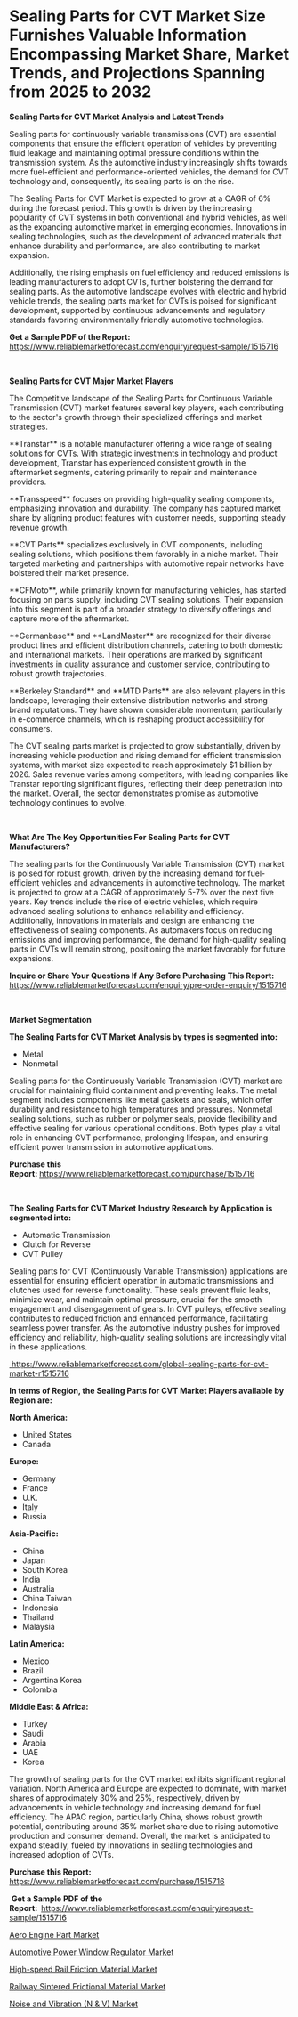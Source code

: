 <p><h1>Sealing Parts for CVT Market Size Furnishes Valuable Information Encompassing Market Share, Market Trends, and Projections Spanning from 2025 to 2032</h1></p><p><strong>Sealing Parts for CVT Market Analysis and Latest Trends</strong></p>
<p><p>Sealing parts for continuously variable transmissions (CVT) are essential components that ensure the efficient operation of vehicles by preventing fluid leakage and maintaining optimal pressure conditions within the transmission system. As the automotive industry increasingly shifts towards more fuel-efficient and performance-oriented vehicles, the demand for CVT technology and, consequently, its sealing parts is on the rise.</p><p>The Sealing Parts for CVT Market is expected to grow at a CAGR of 6% during the forecast period. This growth is driven by the increasing popularity of CVT systems in both conventional and hybrid vehicles, as well as the expanding automotive market in emerging economies. Innovations in sealing technologies, such as the development of advanced materials that enhance durability and performance, are also contributing to market expansion.</p><p>Additionally, the rising emphasis on fuel efficiency and reduced emissions is leading manufacturers to adopt CVTs, further bolstering the demand for sealing parts. As the automotive landscape evolves with electric and hybrid vehicle trends, the sealing parts market for CVTs is poised for significant development, supported by continuous advancements and regulatory standards favoring environmentally friendly automotive technologies.</p></p>
<p><strong>Get a Sample PDF of the Report:&nbsp;</strong> <a href="https://www.reliablemarketforecast.com/enquiry/request-sample/1515716?utm_campaign=1890&utm_medium=2&utm_source=Github&utm_content=ia&utm_term=31032025&utm_id=sealing-parts-for-cvt">https://www.reliablemarketforecast.com/enquiry/request-sample/1515716</a></p>
<p>&nbsp;</p>
<p><strong>Sealing Parts for CVT Major Market Players</strong></p>
<p><p>The Competitive landscape of the Sealing Parts for Continuous Variable Transmission (CVT) market features several key players, each contributing to the sector's growth through their specialized offerings and market strategies.</p><p>**Transtar** is a notable manufacturer offering a wide range of sealing solutions for CVTs. With strategic investments in technology and product development, Transtar has experienced consistent growth in the aftermarket segments, catering primarily to repair and maintenance providers.</p><p>**Transspeed** focuses on providing high-quality sealing components, emphasizing innovation and durability. The company has captured market share by aligning product features with customer needs, supporting steady revenue growth.</p><p>**CVT Parts** specializes exclusively in CVT components, including sealing solutions, which positions them favorably in a niche market. Their targeted marketing and partnerships with automotive repair networks have bolstered their market presence.</p><p>**CFMoto**, while primarily known for manufacturing vehicles, has started focusing on parts supply, including CVT sealing solutions. Their expansion into this segment is part of a broader strategy to diversify offerings and capture more of the aftermarket.</p><p>**Germanbase** and **LandMaster** are recognized for their diverse product lines and efficient distribution channels, catering to both domestic and international markets. Their operations are marked by significant investments in quality assurance and customer service, contributing to robust growth trajectories.</p><p>**Berkeley Standard** and **MTD Parts** are also relevant players in this landscape, leveraging their extensive distribution networks and strong brand reputations. They have shown considerable momentum, particularly in e-commerce channels, which is reshaping product accessibility for consumers.</p><p>The CVT sealing parts market is projected to grow substantially, driven by increasing vehicle production and rising demand for efficient transmission systems, with market size expected to reach approximately $1 billion by 2026. Sales revenue varies among competitors, with leading companies like Transtar reporting significant figures, reflecting their deep penetration into the market. Overall, the sector demonstrates promise as automotive technology continues to evolve.</p></p>
<p>&nbsp;</p>
<p><strong>What Are The Key Opportunities For Sealing Parts for CVT Manufacturers?</strong></p>
<p><p>The sealing parts for the Continuously Variable Transmission (CVT) market is poised for robust growth, driven by the increasing demand for fuel-efficient vehicles and advancements in automotive technology. The market is projected to grow at a CAGR of approximately 5-7% over the next five years. Key trends include the rise of electric vehicles, which require advanced sealing solutions to enhance reliability and efficiency. Additionally, innovations in materials and design are enhancing the effectiveness of sealing components. As automakers focus on reducing emissions and improving performance, the demand for high-quality sealing parts in CVTs will remain strong, positioning the market favorably for future expansions.</p></p>
<p><strong>Inquire or Share Your Questions If Any Before Purchasing This Report:</strong> <a href="https://www.reliablemarketforecast.com/enquiry/pre-order-enquiry/1515716?utm_campaign=1890&utm_medium=2&utm_source=Github&utm_content=ia&utm_term=31032025&utm_id=sealing-parts-for-cvt">https://www.reliablemarketforecast.com/enquiry/pre-order-enquiry/1515716</a></p>
<p>&nbsp;</p>
<p><strong>Market Segmentation</strong></p>
<p><strong>The Sealing Parts for CVT Market Analysis by types is segmented into:</strong></p>
<p><ul><li>Metal</li><li>Nonmetal</li></ul></p>
<p><p>Sealing parts for the Continuously Variable Transmission (CVT) market are crucial for maintaining fluid containment and preventing leaks. The metal segment includes components like metal gaskets and seals, which offer durability and resistance to high temperatures and pressures. Nonmetal sealing solutions, such as rubber or polymer seals, provide flexibility and effective sealing for various operational conditions. Both types play a vital role in enhancing CVT performance, prolonging lifespan, and ensuring efficient power transmission in automotive applications.</p></p>
<p><strong>Purchase this Report:&nbsp;</strong><a href="https://www.reliablemarketforecast.com/purchase/1515716?utm_campaign=1890&utm_medium=2&utm_source=Github&utm_content=ia&utm_term=31032025&utm_id=sealing-parts-for-cvt">https://www.reliablemarketforecast.com/purchase/1515716</a></p>
<p>&nbsp;</p>
<p><strong>The Sealing Parts for CVT Market Industry Research by Application is segmented into:</strong></p>
<p><ul><li>Automatic Transmission</li><li>Clutch for Reverse</li><li>CVT Pulley</li></ul></p>
<p><p>Sealing parts for CVT (Continuously Variable Transmission) applications are essential for ensuring efficient operation in automatic transmissions and clutches used for reverse functionality. These seals prevent fluid leaks, minimize wear, and maintain optimal pressure, crucial for the smooth engagement and disengagement of gears. In CVT pulleys, effective sealing contributes to reduced friction and enhanced performance, facilitating seamless power transfer. As the automotive industry pushes for improved efficiency and reliability, high-quality sealing solutions are increasingly vital in these applications.</p></p>
<p><a href="https://www.reliablemarketforecast.com/global-sealing-parts-for-cvt-market-r1515716?utm_campaign=1890&utm_medium=2&utm_source=Github&utm_content=ia&utm_term=31032025&utm_id=sealing-parts-for-cvt">&nbsp;https://www.reliablemarketforecast.com/global-sealing-parts-for-cvt-market-r1515716</a></p>
<p><strong>In terms of Region, the Sealing Parts for CVT Market Players available by Region are:</strong></p>
<p>
    <p> <strong> North America: </strong>
        <ul>
            <li>United States</li>
            <li>Canada</li>
        </ul>
        </p> 
    <p> <strong> Europe: </strong>
        <ul>
            <li>Germany</li>
            <li>France</li>
            <li>U.K.</li>
            <li>Italy</li>
            <li>Russia</li>
        </ul>
        </p> 
    <p> <strong> Asia-Pacific: </strong>
        <ul>
            <li>China</li>
            <li>Japan</li>
            <li>South Korea</li>
            <li>India</li>
            <li>Australia</li>
            <li>China Taiwan</li>
            <li>Indonesia</li>
            <li>Thailand</li>
            <li>Malaysia</li>
        </ul>
        </p> 
    <p> <strong> Latin America: </strong>
        <ul>
            <li>Mexico</li>
            <li>Brazil</li>
            <li>Argentina Korea</li>
            <li>Colombia</li>
        </ul>
        </p> 
    <p> <strong> Middle East & Africa: </strong>
        <ul>
            <li>Turkey</li>
            <li>Saudi</li>
            <li>Arabia</li>
            <li>UAE</li>
            <li>Korea</li>
        </ul>
    </p>
    </p>
<p><p>The growth of sealing parts for the CVT market exhibits significant regional variation. North America and Europe are expected to dominate, with market shares of approximately 30% and 25%, respectively, driven by advancements in vehicle technology and increasing demand for fuel efficiency. The APAC region, particularly China, shows robust growth potential, contributing around 35% market share due to rising automotive production and consumer demand. Overall, the market is anticipated to expand steadily, fueled by innovations in sealing technologies and increased adoption of CVTs.</p></p>
<p><strong>Purchase this Report: </strong><a href="https://www.reliablemarketforecast.com/purchase/1515716?utm_campaign=1890&utm_medium=2&utm_source=Github&utm_content=ia&utm_term=31032025&utm_id=sealing-parts-for-cvt">https://www.reliablemarketforecast.com/purchase/1515716</a></p>
<p>&nbsp;<strong>Get a Sample PDF of the Report:&nbsp;&nbsp;</strong><a href="https://www.reliablemarketforecast.com/enquiry/request-sample/1515716?utm_campaign=1890&utm_medium=2&utm_source=Github&utm_content=ia&utm_term=31032025&utm_id=sealing-parts-for-cvt">https://www.reliablemarketforecast.com/enquiry/request-sample/1515716</a></p>
<p><strong></strong></p>
<p><p><a href="https://github.com/wantadhagino/Market-Research-Report-List-1/blob/main/aero-engine-part-market.md?utm_campaign=1890&utm_medium=2&utm_source=Github&utm_content=ia&utm_term=31032025&utm_id=sealing-parts-for-cvt">Aero Engine Part Market</a></p><p><a href="https://github.com/gogashopkewy/Market-Research-Report-List-1/blob/main/automotive-power-window-regulator-market.md?utm_campaign=1890&utm_medium=2&utm_source=Github&utm_content=ia&utm_term=31032025&utm_id=sealing-parts-for-cvt">Automotive Power Window Regulator Market</a></p><p><a href="https://github.com/vestadjogile/Market-Research-Report-List-1/blob/main/high-speed-rail-friction-material-market.md?utm_campaign=1890&utm_medium=2&utm_source=Github&utm_content=ia&utm_term=31032025&utm_id=sealing-parts-for-cvt">High-speed Rail Friction Material Market</a></p><p><a href="https://github.com/eskelimaksic/Market-Research-Report-List-1/blob/main/railway-sintered-frictional-material-market.md?utm_campaign=1890&utm_medium=2&utm_source=Github&utm_content=ia&utm_term=31032025&utm_id=sealing-parts-for-cvt">Railway Sintered Frictional Material Market</a></p><p><a href="https://github.com/lelahokendo/Market-Research-Report-List-1/blob/main/noise-and-vibration-n-v-market.md?utm_campaign=1890&utm_medium=2&utm_source=Github&utm_content=ia&utm_term=31032025&utm_id=sealing-parts-for-cvt">Noise and Vibration (N & V) Market</a></p></p>